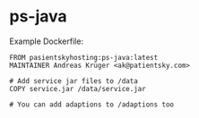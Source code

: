 # ps-java

Example Dockerfile:

```
FROM pasientskyhosting:ps-java:latest
MAINTAINER Andreas Krüger <ak@patientsky.com>

# Add service jar files to /data
COPY service.jar /data/service.jar

# You can add adaptions to /adaptions too
```
